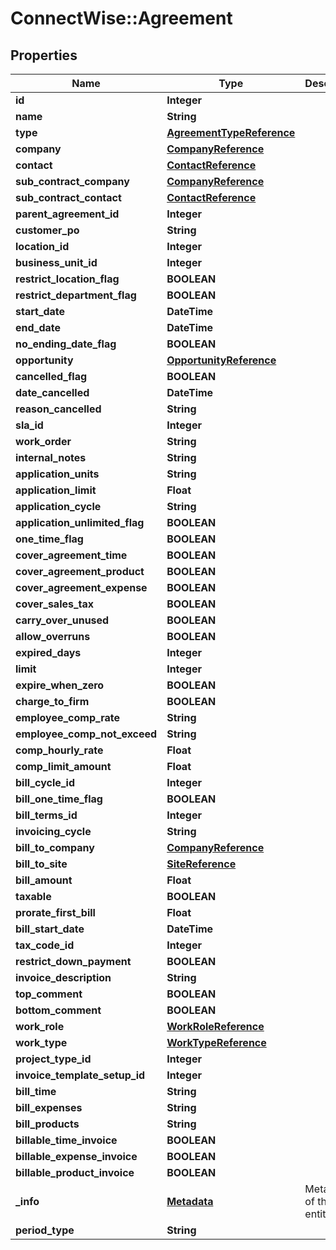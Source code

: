 # ConnectWise::Agreement

## Properties
Name | Type | Description | Notes
------------ | ------------- | ------------- | -------------
**id** | **Integer** |  | [optional] 
**name** | **String** |  | 
**type** | [**AgreementTypeReference**](AgreementTypeReference.md) |  | 
**company** | [**CompanyReference**](CompanyReference.md) |  | 
**contact** | [**ContactReference**](ContactReference.md) |  | 
**sub_contract_company** | [**CompanyReference**](CompanyReference.md) |  | [optional] 
**sub_contract_contact** | [**ContactReference**](ContactReference.md) |  | [optional] 
**parent_agreement_id** | **Integer** |  | [optional] 
**customer_po** | **String** |  | [optional] 
**location_id** | **Integer** |  | [optional] 
**business_unit_id** | **Integer** |  | [optional] 
**restrict_location_flag** | **BOOLEAN** |  | [optional] 
**restrict_department_flag** | **BOOLEAN** |  | [optional] 
**start_date** | **DateTime** |  | [optional] 
**end_date** | **DateTime** |  | [optional] 
**no_ending_date_flag** | **BOOLEAN** |  | [optional] 
**opportunity** | [**OpportunityReference**](OpportunityReference.md) |  | [optional] 
**cancelled_flag** | **BOOLEAN** |  | [optional] 
**date_cancelled** | **DateTime** |  | [optional] 
**reason_cancelled** | **String** |  | [optional] 
**sla_id** | **Integer** |  | [optional] 
**work_order** | **String** |  | [optional] 
**internal_notes** | **String** |  | [optional] 
**application_units** | **String** |  | [optional] 
**application_limit** | **Float** |  | [optional] 
**application_cycle** | **String** |  | [optional] 
**application_unlimited_flag** | **BOOLEAN** |  | [optional] 
**one_time_flag** | **BOOLEAN** |  | [optional] 
**cover_agreement_time** | **BOOLEAN** |  | [optional] 
**cover_agreement_product** | **BOOLEAN** |  | [optional] 
**cover_agreement_expense** | **BOOLEAN** |  | [optional] 
**cover_sales_tax** | **BOOLEAN** |  | [optional] 
**carry_over_unused** | **BOOLEAN** |  | [optional] 
**allow_overruns** | **BOOLEAN** |  | [optional] 
**expired_days** | **Integer** |  | [optional] 
**limit** | **Integer** |  | [optional] 
**expire_when_zero** | **BOOLEAN** |  | [optional] 
**charge_to_firm** | **BOOLEAN** |  | [optional] 
**employee_comp_rate** | **String** |  | [optional] 
**employee_comp_not_exceed** | **String** |  | [optional] 
**comp_hourly_rate** | **Float** |  | [optional] 
**comp_limit_amount** | **Float** |  | [optional] 
**bill_cycle_id** | **Integer** |  | [optional] 
**bill_one_time_flag** | **BOOLEAN** |  | [optional] 
**bill_terms_id** | **Integer** |  | [optional] 
**invoicing_cycle** | **String** |  | [optional] 
**bill_to_company** | [**CompanyReference**](CompanyReference.md) |  | [optional] 
**bill_to_site** | [**SiteReference**](SiteReference.md) |  | [optional] 
**bill_amount** | **Float** |  | [optional] 
**taxable** | **BOOLEAN** |  | [optional] 
**prorate_first_bill** | **Float** |  | [optional] 
**bill_start_date** | **DateTime** |  | [optional] 
**tax_code_id** | **Integer** |  | [optional] 
**restrict_down_payment** | **BOOLEAN** |  | [optional] 
**invoice_description** | **String** |  | [optional] 
**top_comment** | **BOOLEAN** |  | [optional] 
**bottom_comment** | **BOOLEAN** |  | [optional] 
**work_role** | [**WorkRoleReference**](WorkRoleReference.md) |  | [optional] 
**work_type** | [**WorkTypeReference**](WorkTypeReference.md) |  | [optional] 
**project_type_id** | **Integer** |  | [optional] 
**invoice_template_setup_id** | **Integer** |  | [optional] 
**bill_time** | **String** |  | [optional] 
**bill_expenses** | **String** |  | [optional] 
**bill_products** | **String** |  | [optional] 
**billable_time_invoice** | **BOOLEAN** |  | [optional] 
**billable_expense_invoice** | **BOOLEAN** |  | [optional] 
**billable_product_invoice** | **BOOLEAN** |  | [optional] 
**_info** | [**Metadata**](Metadata.md) | Metadata of the entity | [optional] 
**period_type** | **String** |  | [optional] 


